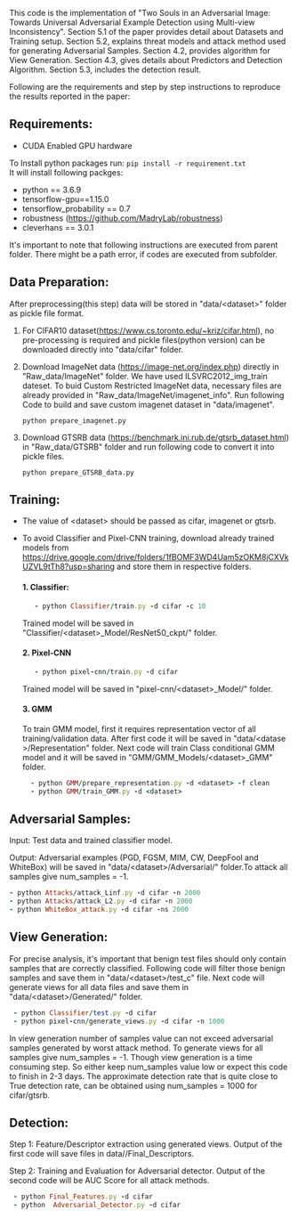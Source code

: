 This code is the implementation of "Two Souls in an Adversarial Image: Towards Universal
Adversarial Example Detection using Multi-view Inconsistency". Section 5.1 of the paper provides detail about Datasets and Training setup. Section 5.2, explains threat models and attack method used for generating Adversarial Samples. Section 4.2, provides algorithm for View Generation. Section 4.3, gives details about Predictors and Detection Algorithm. Section 5.3, includes the detection result.

Following are the requirements and step by step instructions to reproduce the results reported in the paper:

## Requirements:
- CUDA Enabled GPU hardware

To Install python packages run:
 ```pip install -r requirement.txt```  
 It will install following packges:
- python == 3.6.9
- tensorflow-gpu==1.15.0
- tensorflow_probability == 0.7
- robustness (https://github.com/MadryLab/robustness)
- cleverhans == 3.0.1

It's important to note that following instructions are executed from parent folder. There might be a path error, if codes are executed from subfolder.  

## Data Preparation:
After preprocessing(this step) data will be stored in "data/\<dataset\>" folder as pickle file format.
1. For CIFAR10 dataset(https://www.cs.toronto.edu/~kriz/cifar.html), no pre-processing is required and pickle files(python version) can be downloaded directly into "data/cifar" folder. 

2. Download ImageNet data (https://image-net.org/index.php) directly in "Raw_data/ImageNet" folder. We have used ILSVRC2012_img_train dateset. To buid Custom Restricted ImageNet data, necessary files are already provided in "Raw_data/ImageNet/imagenet_info". Run following Code to build and save custom imagenet dataset in "data/imagenet".
  
      ```python prepare_imagenet.py``` 
  

3. Download GTSRB data (https://benchmark.ini.rub.de/gtsrb_dataset.html) in "Raw_data/GTSRB" folder and run following code to convert it into pickle files.
      
      ```python prepare_GTSRB_data.py```




## Training:
* The value of \<dataset\> should be passed as cifar, imagenet or gtsrb.
* To avoid Classifier and Pixel-CNN training, download already trained models from https://drive.google.com/drive/folders/1fBOMF3WD4Uam5zOKM8jCXVkUZVL9tTh8?usp=sharing and store them in respective folders.

  #### 1. Classifier:
  ```ruby
     - python Classifier/train.py -d cifar -c 10
  ```
   Trained model will be saved in "Classifier/\<dataset\>_Model/ResNet50_ckpt/" folder.

  #### 2. Pixel-CNN
  ```ruby
     - python pixel-cnn/train.py -d cifar
  ```
    Trained model will be saved in "pixel-cnn/\<dataset\>\_Model/" folder.

   #### 3. GMM
    To train GMM model, first it requires representation vector of all training/validation data. After first code it will be saved in "data/\<datase \>/Representation" folder. Next code will train Class conditional GMM model and it will be saved in "GMM/GMM_Models/\<dataset\>_GMM" folder.

    ```ruby
      - python GMM/prepare_representation.py -d <dataset> -f clean
      - python GMM/train_GMM.py -d <dataset>
     ```
  

## Adversarial Samples:
Input: Test data and trained classifier model.
  
Output: Adversarial examples (PGD, FGSM, MIM, CW, DeepFool and WhiteBox) will be saved in "data/<dataset\>/Adversarial/" folder.To attack all samples give num_samples = -1.
  ```ruby
  - python Attacks/attack_Linf.py -d cifar -n 2000
  - python Attacks/attack_L2.py -d cifar -n 2000
  - python WhiteBox_attack.py -d cifar -ns 2000
  ```

## View Generation:
For precise analysis, it's important that benign test files should only contain samples that are correctly classified. Following code will filter those benign samples and save them in "data/\<dataset\>/test_c" file. Next code will generate views for all data files and save them in "data/\<dataset\>/Generated/" folder.
  ```ruby
   - python Classifier/test.py -d cifar
   - python pixel-cnn/generate_views.py -d cifar -n 1000
   ```
In view generation number of samples value can not exceed adversarial samples generated by worst attack method. To generate views for all samples give num_samples = -1. Though view generation is a time consuming step. So either keep num_samples value low or expect this code to finish in 2-3 days. The approximate detection rate that is quite close to True detection rate, can be obtained using num_samples = 1000 for cifar/gtsrb. 
     
## Detection:
Step 1: Feature/Descriptor extraction using generated views. Output of the first code will save files in data/<dataset>/Final_Descriptors.
  
Step 2: Training and Evaluation for Adversarial detector. Output of the second code will be AUC Score for all attack methods.
   ```ruby 
    - python Final_Features.py -d cifar
    - python  Adversarial_Detector.py -d cifar
  ```
